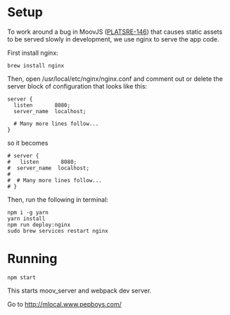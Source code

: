 # Setup

To work around a bug in MoovJS
 ([PLATSRE-146](https://moovweb.atlassian.net/browse/PLATSRE-146)) that
 causes static assets to be served slowly in development, we
 use nginx to serve the app code.

First install nginx:

```
brew install nginx
```

Then, open /usr/local/etc/nginx/nginx.conf and comment out or delete
the server block of configuration that looks like this:

```
server {
  listen       8080;
  server_name  localhost;

  # Many more lines follow...
}  
```

so it becomes

```
# server {
#   listen       8080;
#  server_name  localhost;
#  
#  # Many more lines follow...
# }  
```

Then, run the following in terminal:

```
npm i -g yarn
yarn install
npm run deploy:nginx
sudo brew services restart nginx
```

# Running

```
npm start
```

This starts moov_server and webpack dev server.  

Go to http://mlocal.www.pepboys.com/
